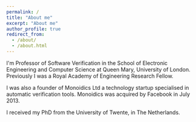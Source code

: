```yaml
---
permalink: /
title: "About me"
excerpt: "About me"
author_profile: true
redirect_from: 
  - /about/
  - /about.html
---
```


I'm Professor of Software Verification in the School of Electronic Engineering and Computer Science at Queen Mary, University of London. Previously I was a Royal Academy of Engineering Research Fellow. 

I was also a founder of Monoidics Ltd a technology startup specialised in automatic verification tools.
Monoidics was acquired by Facebook in July 2013.

I received my PhD from the University of Twente, in The Netherlands.
